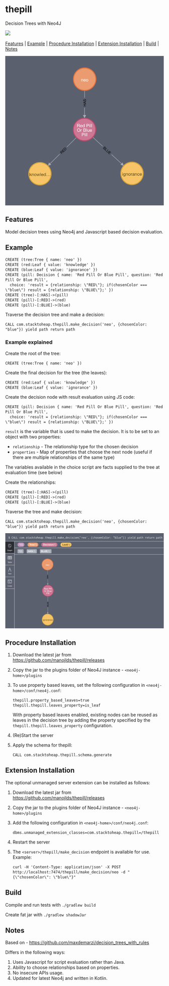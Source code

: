 # thepill
Decision Trees with Neo4J

![](https://github.com/manojlds/thepill/workflows/Build/badge.svg)

[Features](#features) | [Example](#example) | [Procedure Installation](#procedure-installation) | [Extension Installation](#extension-installation) | [Build](#build) | [Notes](#notes)

<p align="center">
<img src="docs/images/decision_tree.png" width="600px"/>
</p>

## Features

Model decision trees using Neo4j and Javascript based decision evaluation.

## Example

```
CREATE (tree:Tree { name: 'neo' })
CREATE (red:Leaf { value: 'knowledge' })
CREATE (blue:Leaf { value: 'ignorance' })
CREATE (pill: Decision { name: 'Red Pill Or Blue Pill', question: 'Red Pill Or Blue Pill', 
  choice: 'result = {relationship: \"RED\"}; if(chosenColor === \"blue\") result = {relationship: \"BLUE\"};' })
CREATE (tree)-[:HAS]->(pill)
CREATE (pill)-[:RED]->(red)
CREATE (pill)-[:BLUE]->(blue)
```
Traverse the decision tree and make a decision:

```
CALL com.stacktoheap.thepill.make_decision('neo', {chosenColor: "blue"}) yield path return path
```


### Example explained

Create the root of the tree:

```
CREATE (tree:Tree { name: 'neo' })
```

Create the final decision for the tree (the leaves):

```
CREATE (red:Leaf { value: 'knowledge' })
CREATE (blue:Leaf { value: 'ignorance' })
```

Create the decision node with result evaluation using JS code:

```
CREATE (pill: Decision { name: 'Red Pill Or Blue Pill', question: 'Red Pill Or Blue Pill', 
  choice: 'result = {relationship: \"RED\"}; if(chosenColor === \"blue\") result = {relationship: \"BLUE\"};' })
```

`result` is the variable that is used to make the decision. It is to be set to an object with two properties:

- `relationship` - The relationship type for the chosen decision
- `properties` - Map of properties that choose the next node (useful if there are multiple relationships of the same type)

The variables available in the choice script are facts supplied to the tree at evaluation time (see below)

Create the relationships:

```
CREATE (tree)-[:HAS]->(pill)
CREATE (pill)-[:RED]->(red)
CREATE (pill)-[:BLUE]->(blue)
```

Traverse the tree and make decision:

```
CALL com.stacktoheap.thepill.make_decision('neo', {chosenColor: "blue"}) yield path return path
```

<p align="center">
<img src="docs/images/traversal_example.png" width="600px"/>
</p>

 

## Procedure Installation

1. Download the latest jar from https://github.com/manojlds/thepill/releases

2. Copy the jar to the plugins folder of Neo4J instance - `<neo4j-home>/plugins`

3. To use property based leaves, set the following configuration in `<neo4j-home>/conf/neo4j.conf`:

    ```
    thepill.property_based_leaves=true
    thepill.thepill.leaves_property=is_leaf
    ```

    With property based leaves enabled, existing nodes can be reused as leaves in the decision tree by adding the property specified by the `thepill.thepill.leaves_property` configuration.

4. (Re)Start the server

5. Apply the schema for thepill:

    ```cypher
    CALL com.stacktoheap.thepill.schema.generate
    ```
    
 ## Extension Installation
 
 The optional unmanaged server extension can be installed as follows:
 
 1. Download the latest jar from https://github.com/manojlds/thepill/releases
 
 2. Copy the jar to the plugins folder of Neo4J instance - `<neo4j-home>/plugins`
 
 3. Add the following configuration in `<neo4j-home>/conf/neo4j.conf`:
 
    ```
    dbms.unmanaged_extension_classes=com.stacktoheap.thepill=/thepill

    ```
 4. Restart the server
 
 5. The `<server>/thepill/make_decision` endpoint is available for use. Example:
 
    ```shell
    curl -H 'Content-Type: application/json' -X POST  http://localhost:7474/thepill/make_decision/neo -d "{\"chosenColor\": \"blue\"}"
    ```
  

## Build

Compile and run tests with `./gradlew build`

Create fat jar with `./gradlew shadowJar` 

## Notes

Based on - https://github.com/maxdemarzi/decision_trees_with_rules

Differs in the following ways:

1. Uses Javascript for script evaluation rather than Java.
2. Ability to choose relationships based on properties.
3. No insecure APIs usage.
4. Updated for latest Neo4j and written in Kotlin.
